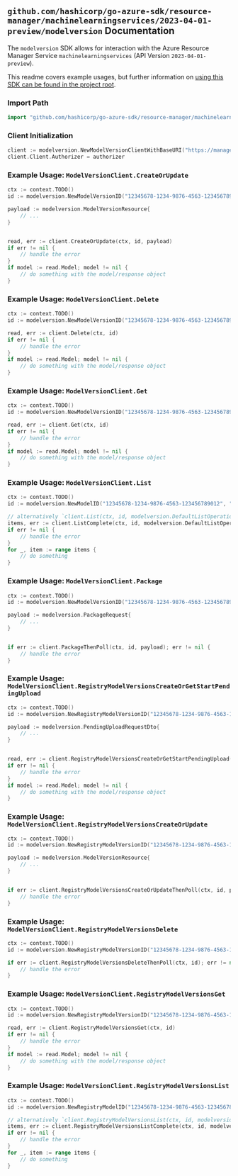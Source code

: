 
## `github.com/hashicorp/go-azure-sdk/resource-manager/machinelearningservices/2023-04-01-preview/modelversion` Documentation

The `modelversion` SDK allows for interaction with the Azure Resource Manager Service `machinelearningservices` (API Version `2023-04-01-preview`).

This readme covers example usages, but further information on [using this SDK can be found in the project root](https://github.com/hashicorp/go-azure-sdk/tree/main/docs).

### Import Path

```go
import "github.com/hashicorp/go-azure-sdk/resource-manager/machinelearningservices/2023-04-01-preview/modelversion"
```


### Client Initialization

```go
client := modelversion.NewModelVersionClientWithBaseURI("https://management.azure.com")
client.Client.Authorizer = authorizer
```


### Example Usage: `ModelVersionClient.CreateOrUpdate`

```go
ctx := context.TODO()
id := modelversion.NewModelVersionID("12345678-1234-9876-4563-123456789012", "example-resource-group", "workspaceValue", "modelValue", "versionValue")

payload := modelversion.ModelVersionResource{
	// ...
}


read, err := client.CreateOrUpdate(ctx, id, payload)
if err != nil {
	// handle the error
}
if model := read.Model; model != nil {
	// do something with the model/response object
}
```


### Example Usage: `ModelVersionClient.Delete`

```go
ctx := context.TODO()
id := modelversion.NewModelVersionID("12345678-1234-9876-4563-123456789012", "example-resource-group", "workspaceValue", "modelValue", "versionValue")

read, err := client.Delete(ctx, id)
if err != nil {
	// handle the error
}
if model := read.Model; model != nil {
	// do something with the model/response object
}
```


### Example Usage: `ModelVersionClient.Get`

```go
ctx := context.TODO()
id := modelversion.NewModelVersionID("12345678-1234-9876-4563-123456789012", "example-resource-group", "workspaceValue", "modelValue", "versionValue")

read, err := client.Get(ctx, id)
if err != nil {
	// handle the error
}
if model := read.Model; model != nil {
	// do something with the model/response object
}
```


### Example Usage: `ModelVersionClient.List`

```go
ctx := context.TODO()
id := modelversion.NewModelID("12345678-1234-9876-4563-123456789012", "example-resource-group", "workspaceValue", "modelValue")

// alternatively `client.List(ctx, id, modelversion.DefaultListOperationOptions())` can be used to do batched pagination
items, err := client.ListComplete(ctx, id, modelversion.DefaultListOperationOptions())
if err != nil {
	// handle the error
}
for _, item := range items {
	// do something
}
```


### Example Usage: `ModelVersionClient.Package`

```go
ctx := context.TODO()
id := modelversion.NewModelVersionID("12345678-1234-9876-4563-123456789012", "example-resource-group", "workspaceValue", "modelValue", "versionValue")

payload := modelversion.PackageRequest{
	// ...
}


if err := client.PackageThenPoll(ctx, id, payload); err != nil {
	// handle the error
}
```


### Example Usage: `ModelVersionClient.RegistryModelVersionsCreateOrGetStartPendingUpload`

```go
ctx := context.TODO()
id := modelversion.NewRegistryModelVersionID("12345678-1234-9876-4563-123456789012", "example-resource-group", "registryValue", "modelValue", "versionValue")

payload := modelversion.PendingUploadRequestDto{
	// ...
}


read, err := client.RegistryModelVersionsCreateOrGetStartPendingUpload(ctx, id, payload)
if err != nil {
	// handle the error
}
if model := read.Model; model != nil {
	// do something with the model/response object
}
```


### Example Usage: `ModelVersionClient.RegistryModelVersionsCreateOrUpdate`

```go
ctx := context.TODO()
id := modelversion.NewRegistryModelVersionID("12345678-1234-9876-4563-123456789012", "example-resource-group", "registryValue", "modelValue", "versionValue")

payload := modelversion.ModelVersionResource{
	// ...
}


if err := client.RegistryModelVersionsCreateOrUpdateThenPoll(ctx, id, payload); err != nil {
	// handle the error
}
```


### Example Usage: `ModelVersionClient.RegistryModelVersionsDelete`

```go
ctx := context.TODO()
id := modelversion.NewRegistryModelVersionID("12345678-1234-9876-4563-123456789012", "example-resource-group", "registryValue", "modelValue", "versionValue")

if err := client.RegistryModelVersionsDeleteThenPoll(ctx, id); err != nil {
	// handle the error
}
```


### Example Usage: `ModelVersionClient.RegistryModelVersionsGet`

```go
ctx := context.TODO()
id := modelversion.NewRegistryModelVersionID("12345678-1234-9876-4563-123456789012", "example-resource-group", "registryValue", "modelValue", "versionValue")

read, err := client.RegistryModelVersionsGet(ctx, id)
if err != nil {
	// handle the error
}
if model := read.Model; model != nil {
	// do something with the model/response object
}
```


### Example Usage: `ModelVersionClient.RegistryModelVersionsList`

```go
ctx := context.TODO()
id := modelversion.NewRegistryModelID("12345678-1234-9876-4563-123456789012", "example-resource-group", "registryValue", "modelValue")

// alternatively `client.RegistryModelVersionsList(ctx, id, modelversion.DefaultRegistryModelVersionsListOperationOptions())` can be used to do batched pagination
items, err := client.RegistryModelVersionsListComplete(ctx, id, modelversion.DefaultRegistryModelVersionsListOperationOptions())
if err != nil {
	// handle the error
}
for _, item := range items {
	// do something
}
```
